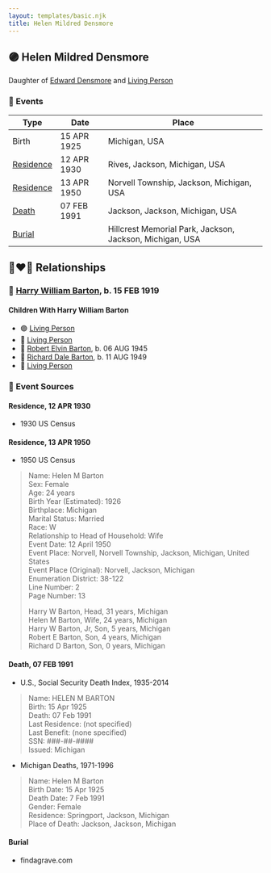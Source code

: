 ```yaml
---
layout: templates/basic.njk
title: Helen Mildred Densmore
---
```

## 🟣 Helen Mildred Densmore

Daughter of [Edward Densmore](/people/7/75117844) and [Living Person](/people/7/7869963)

### 📆 Events

Type | Date | Place
------ | ------ | ------
Birth | 15 APR 1925 | Michigan, USA
[Residence](#event-bcba8746-f73a-4d24-94da-ac8eefe19eee) | 12 APR 1930 | Rives, Jackson, Michigan, USA
[Residence](#event-224588b7-e3e4-484a-9711-39ef9405e513) | 13 APR 1950 | Norvell Township, Jackson, Michigan, USA
[Death](#event-47c86d85-de1d-4fec-bea6-d59628b32586) | 07 FEB 1991 | Jackson, Jackson, Michigan, USA
[Burial](#event-6acb070e-33ef-436a-86e3-789ec7c386fb) |  | Hillcrest Memorial Park, Jackson, Jackson, Michigan, USA

## 👩‍❤️‍👨 Relationships

### 🔵 [Harry William Barton](/people/8/83492690), b. 15 FEB 1919

#### Children With Harry William Barton
* 🟣 [Living Person](/people/9/92410091)
* 🔵 [Living Person](/people/4/42360279)
* 🔵 [Robert Elvin Barton](/people/4/48782300), b. 06 AUG 1945
* 🔵 [Richard Dale Barton](/people/8/81394146), b. 11 AUG 1949
* 🔵 [Living Person](/people/7/7769050)
### 📰 Event Sources

#### <a id="event-bcba8746-f73a-4d24-94da-ac8eefe19eee"></a> Residence, 12 APR 1930
* 1930 US Census

#### <a id="event-224588b7-e3e4-484a-9711-39ef9405e513"></a> Residence, 13 APR 1950
* 1950 US Census
>   
  > Name: Helen M Barton  
  > Sex: Female  
  > Age: 24 years  
  > Birth Year (Estimated): 1926  
  > Birthplace: Michigan  
  > Marital Status: Married  
  > Race: W  
  > Relationship to Head of Household: Wife  
  > Event Date: 12 April 1950  
  > Event Place: Norvell, Norvell Township, Jackson, Michigan, United States  
  > Event Place (Original): Norvell, Jackson, Michigan  
  > Enumeration District: 38-122  
  > Line Number: 2  
  > Page Number: 13  
  >   
  > Harry W Barton, Head, 31 years, Michigan  
  > Helen M Barton, Wife, 24 years, Michigan  
  > Harry W Barton, Jr, Son, 5 years, Michigan  
  > Robert E Barton, Son, 4 years, Michigan  
  > Richard D Barton, Son, 0 years, Michigan

#### <a id="event-47c86d85-de1d-4fec-bea6-d59628b32586"></a> Death, 07 FEB 1991
* U.S., Social Security Death Index, 1935-2014
>   
  > Name: HELEN M BARTON  
  > Birth: 15 Apr 1925  
  > Death: 07 Feb 1991  
  > Last Residence: (not specified)  
  > Last Benefit: (none specified)  
  > SSN: ###-##-####  
  > Issued: Michigan
* Michigan Deaths, 1971-1996
>   
  > Name:  Helen M Barton  
  > Birth Date: 15 Apr 1925  
  > Death Date: 7 Feb 1991  
  > Gender: Female  
  > Residence: Springport, Jackson, Michigan  
  > Place of Death: Jackson, Jackson, Michigan

#### <a id="event-6acb070e-33ef-436a-86e3-789ec7c386fb"></a> Burial
* findagrave.com
